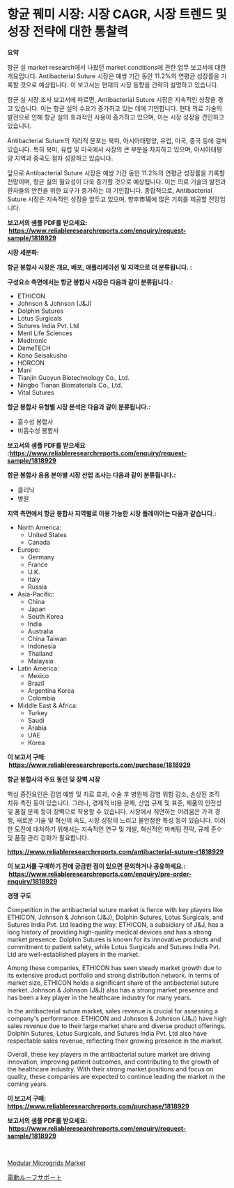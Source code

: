 <p><h1>항균 꿰미 시장: 시장 CAGR, 시장 트렌드 및 성장 전략에 대한 통찰력</h1></p><p><strong>요약</strong></p>
<p><p>항균 실 market research에서 나왔던 market conditions에 관한 업무 보고서에 대한 개요입니다. Antibacterial Suture 시장은 예쌍 기간 동안 11.2%의 연평균 성장률을 기록할 것으로 예상됩니다. 이 보고서는 현재의 시장 동향을 간략히 설명하고 있습니다.</p><p>항균 실 시장 조사 보고서에 따르면, Antibacterial Suture 시장은 지속적인 성장을 겪고 있습니다. 이는 항균 실의 수요가 증가하고 있는 데에 기인합니다. 현대 의료 기술의 발전으로 인해 항균 실의 효과적인 사용이 증가하고 있으며, 이는 시장 성장을 견인하고 있습니다.</p><p>Antibacterial Suture의 지리적 분포는 북미, 아시아태평양, 유럽, 미국, 중국 등에 걸쳐 있습니다. 특히 북미, 유럽 및 미국에서 시장의 큰 부분을 차지하고 있으며, 아시아태평양 지역과 중국도 점차 성장하고 있습니다.</p><p>앞으로 Antibacterial Suture 시장은 예쌍 기간 동안 11.2%의 연평균 성장률을 기록할 전망이며, 항균 실의 필요성이 더욱 증가할 것으로 예상됩니다. 이는 의료 기술의 발전과 환자들의 안전을 위한 요구가 증가하는 데 기인합니다. 종합적으로, Antibacterial Suture 시장은 지속적인 성장을 앞두고 있으며, 향후市場에 많은 기회를 제공할 전망입니다.</p></p>
<p><strong>보고서의 샘플 PDF를 받으세요: &nbsp;<a href="https://www.reliableresearchreports.com/enquiry/request-sample/1818929">https://www.reliableresearchreports.com/enquiry/request-sample/1818929</a></strong></p>
<p><strong>시장 세분화:</strong></p>
<p><strong> 항균 봉합사 시장은 개요, 배포, 애플리케이션 및 지역으로 더 분류됩니다. :</strong></p>
<p><strong>구성요소 측면에서는 항균 봉합사 시장은 다음과 같이 분류됩니다.:</strong></p>
<p><ul><li>ETHICON</li><li>Johnson & Johnson (J&J)</li><li>Dolphin Sutures</li><li>Lotus Surgicals</li><li>Sutures India Pvt. Ltd</li><li>Meril Life Sciences</li><li>Medtronic</li><li>DemeTECH</li><li>Kono Seisakusho</li><li>HORCON</li><li>Mani</li><li>Tianjin Guoyun Biotechnology Co., Ltd.</li><li>Ningbo Tianan Biomaterials Co., Ltd.</li><li>Vital Sutures</li></ul></p>
<p><strong> 항균 봉합사 유형별 시장 분석은 다음과 같이 분류됩니다.:</strong></p>
<p><ul><li>흡수성 봉합사</li><li>비흡수성 봉합사</li></ul></p>
<p><strong>보고서의 샘플 PDF를 받으세요 :<a href="https://www.reliableresearchreports.com/enquiry/request-sample/1818929">https://www.reliableresearchreports.com/enquiry/request-sample/1818929</a></strong></p>
<p><strong> 항균 봉합사 응용 분야별 시장 산업 조사는 다음과 같이 분류됩니다.:</strong></p>
<p><ul><li>클리닉</li><li>병원</li></ul></p>
<p><strong>지역 측면에서 항균 봉합사 지역별로 이용 가능한 시장 플레이어는 다음과 같습니다.:</strong></p>
<p><ul>
    <li>
        North America:
        <ul>
            <li>United States</li>
            <li>Canada</li>
        </ul>
    </li>
    <li>
        Europe:
        <ul>
            <li>Germany</li>
            <li>France</li>
            <li>U.K.</li>
            <li>Italy</li>
            <li>Russia</li>
        </ul>
    </li>
    <li>
        Asia-Pacific:
        <ul>
            <li>China</li>
            <li>Japan</li>
            <li>South Korea</li>
            <li>India</li>
            <li>Australia</li>
            <li>China Taiwan</li>
            <li>Indonesia</li>
            <li>Thailand</li>
            <li>Malaysia</li>
        </ul>
    </li>
    <li>
        Latin America:
        <ul>
            <li>Mexico</li>
            <li>Brazil</li>
            <li>Argentina Korea</li>
            <li>Colombia</li>
        </ul>
    </li>
    <li>
        Middle East & Africa:
        <ul>
            <li>Turkey</li>
            <li>Saudi</li>
            <li>Arabia</li>
            <li>UAE</li>
            <li>Korea</li>
        </ul>
    </li>
    </ul></p>
<p><strong>이 보고서 구매: &nbsp;<a href="https://www.reliableresearchreports.com/purchase/1818929">https://www.reliableresearchreports.com/purchase/1818929</a></strong></p>
<p><strong>항균 봉합사의 주요 동인 및 장벽 시장</strong></p>
<p><p>핵심 증진요인은 감염 예방 및 치료 효과, 수술 후 병원체 감염 위험 감소, 손상된 조직 치유 촉진 등이 있습니다. 그러나, 경제적 비용 문제, 산업 규제 및 표준, 제품의 안전성 및 품질 문제 등이 장벽으로 작용할 수 있습니다. 시장에서 직면하는 어려움은 가격 경쟁, 새로운 기술 및 혁신의 속도, 시장 성장의 느리고 불안정한 특성 등이 있습니다. 이러한 도전에 대처하기 위해서는 지속적인 연구 및 개발, 혁신적인 마케팅 전략, 규제 준수 및 품질 관리 강화가 필요합니다.</p></p>
<p><strong><a href="https://www.reliableresearchreports.com/antibacterial-suture-r1818929">https://www.reliableresearchreports.com/antibacterial-suture-r1818929</a></strong></p>
<p><strong>이 보고서를 구매하기 전에 궁금한 점이 있으면 문의하거나 공유하세요.: &nbsp;<a href="https://www.reliableresearchreports.com/enquiry/pre-order-enquiry/1818929">https://www.reliableresearchreports.com/enquiry/pre-order-enquiry/1818929</a></strong></p>
<p><strong>경쟁 구도</strong></p>
<p><p>Competition in the antibacterial suture market is fierce with key players like ETHICON, Johnson & Johnson (J&J), Dolphin Sutures, Lotus Surgicals, and Sutures India Pvt. Ltd leading the way. ETHICON, a subsidiary of J&J, has a long history of providing high-quality medical devices and has a strong market presence. Dolphin Sutures is known for its innovative products and commitment to patient safety, while Lotus Surgicals and Sutures India Pvt. Ltd are well-established players in the market.</p><p>Among these companies, ETHICON has seen steady market growth due to its extensive product portfolio and strong distribution network. In terms of market size, ETHICON holds a significant share of the antibacterial suture market. Johnson & Johnson (J&J) also has a strong market presence and has been a key player in the healthcare industry for many years.</p><p>In the antibacterial suture market, sales revenue is crucial for assessing a company's performance. ETHICON and Johnson & Johnson (J&J) have high sales revenue due to their large market share and diverse product offerings. Dolphin Sutures, Lotus Surgicals, and Sutures India Pvt. Ltd also have respectable sales revenue, reflecting their growing presence in the market.</p><p>Overall, these key players in the antibacterial suture market are driving innovation, improving patient outcomes, and contributing to the growth of the healthcare industry. With their strong market positions and focus on quality, these companies are expected to continue leading the market in the coming years.</p></p>
<p><strong>이 보고서 구매: &nbsp; <a href="https://www.reliableresearchreports.com/purchase/1818929">https://www.reliableresearchreports.com/purchase/1818929</a></strong></p>
<p><strong>보고서의 샘플 PDF를 받으세요: &nbsp;<a href="https://www.reliableresearchreports.com/enquiry/request-sample/1818929">https://www.reliableresearchreports.com/enquiry/request-sample/1818929</a></strong><strong></strong></p>
<p>&nbsp;</p>
<p><p><a href="https://github.com/brenzgnarento/Market-Research-Report-List-2/blob/main/modular-microgrids-market.md">Modular Microgrids Market</a></p><p><a href="https://github.com/Sophiaard2003/Market-Research-Report-List-1/blob/main/600914032144.md">電動ルーフサポート</a></p></p>